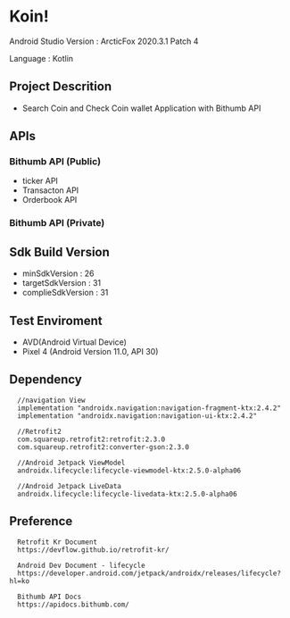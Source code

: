 # Koin!
  Android Studio Version : ArcticFox 2020.3.1 Patch 4
  
  Language : Kotlin

## Project Descrition 
  - Search Coin and Check Coin wallet Application with Bithumb API
  
## APIs
 ### Bithumb API (Public)
  - ticker API
  - Transacton API 
  - Orderbook API
 ### Bithumb API (Private)
 
## Sdk Build Version 
  - minSdkVersion : 26
  - targetSdkVersion : 31
  - complieSdkVersion :  31

## Test Enviroment 
 - AVD(Android Virtual Device)
 - Pixel 4 (Android Version 11.0, API 30)

## Dependency 
```
  //navigation View
  implementation "androidx.navigation:navigation-fragment-ktx:2.4.2"
  implementation "androidx.navigation:navigation-ui-ktx:2.4.2"
  
  //Retrofit2
  com.squareup.retrofit2:retrofit:2.3.0
  com.squareup.retrofit2:converter-gson:2.3.0
  
  //Android Jetpack ViewModel
  androidx.lifecycle:lifecycle-viewmodel-ktx:2.5.0-alpha06
  
  //Android Jetpack LiveData
  androidx.lifecycle:lifecycle-livedata-ktx:2.5.0-alpha06
```

## Preference 
```
  Retrofit Kr Document 
  https://devflow.github.io/retrofit-kr/
  
  Android Dev Document - lifecycle
  https://developer.android.com/jetpack/androidx/releases/lifecycle?hl=ko
  
  Bithumb API Docs 
  https://apidocs.bithumb.com/
  
```
